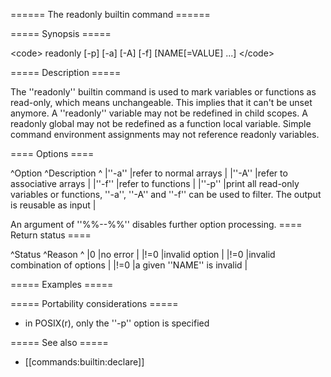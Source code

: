 ====== The readonly builtin command ======

===== Synopsis =====

&lt;code&gt;
readonly [-p] [-a] [-A] [-f] [NAME[=VALUE] ...]
&lt;/code&gt;

===== Description =====

The ''readonly'' builtin command is used to mark variables or functions as read-only, which means unchangeable. This implies that it can't be unset anymore.  A ''readonly'' variable may not be redefined in child scopes.  A readonly global may not be redefined as a function local variable.  Simple command environment assignments may not reference readonly variables. 

==== Options ====

^Option  ^Description  ^
|''-a''  |refer to normal arrays  |
|''-A''  |refer to associative arrays  |
|''-f''  |refer to functions  |
|''-p''  |print all read-only variables or functions, ''-a'', ''-A'' and ''-f'' can be used to filter. The output is reusable as input |

An argument of ''%%--%%'' disables further option processing.
==== Return status ====

^Status  ^Reason  ^
|0    |no error  |
|!=0  |invalid option  |
|!=0  |invalid combination of options  |
|!=0  |a given ''NAME'' is invalid  |

===== Examples =====

===== Portability considerations =====

  * in POSIX(r), only the ''-p'' option is specified

===== See also =====

  * [[commands:builtin:declare]]
